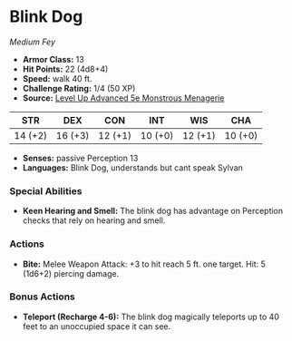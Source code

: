 # Blink Dog

*Medium* *Fey*

- **Armor Class:** 13
- **Hit Points:** 22 (4d8+4)
- **Speed:** walk 40 ft.
- **Challenge Rating:** 1/4 (50 XP)
- **Source:** [Level Up Advanced 5e Monstrous Menagerie](https://www.levelup5e.com)

| STR | DEX | CON | INT | WIS | CHA |
| --- | --- | --- | --- | --- | --- |
| 14 (+2) | 16 (+3) | 12 (+1) | 10 (+0) | 12 (+1) | 10 (+0) |

- **Senses:** passive Perception 13
- **Languages:** Blink Dog, understands but cant speak Sylvan
### Special Abilities
- **Keen Hearing and Smell:** The blink dog has advantage on Perception checks that rely on hearing and smell.
### Actions
- **Bite:** Melee Weapon Attack: +3 to hit  reach 5 ft.  one target. Hit: 5 (1d6+2) piercing damage.
### Bonus Actions
- **Teleport (Recharge 4-6):** The blink dog magically teleports up to 40 feet to an unoccupied space it can see.
